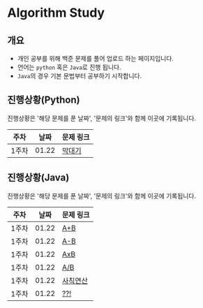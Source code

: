 # Algorithm Study

## 개요

* 개인 공부를 위해 백준 문제를 풀어 업로드 하는 페이지입니다. 
* 언어는 ```python``` 혹은 ```Java```로 진행 됩니다. 
*  ```Java```의 경우 기본 문법부터 공부하기 시작합니다. 



## 진행상황(Python)

진행상황은 '해당 문제를 푼 날짜', '문제의 링크'와 함께 이곳에 기록됩니다.


|주차|날짜|문제 링크|
|----|------|---|
|1주차|01.22|[막대기](https://www.acmicpc.net/problem/1094)

## 진행상황(Java)

진행상황은 '해당 문제를 푼 날짜', '문제의 링크'와 함께 이곳에 기록됩니다.


|주차|날짜|문제 링크|
|----|------|---|
|1주차|01.22|[A+B](https://www.acmicpc.net/problem/1000)
|1주차|01.22|[A-B](https://www.acmicpc.net/problem/1001)
|1주차|01.22|[AxB](https://www.acmicpc.net/problem/10998)
|1주차|01.22|[A/B](https://www.acmicpc.net/problem/1008)
|1주차|01.22|[사칙연산](https://www.acmicpc.net/problem/10869)
|1주차|01.22|[??!](https://www.acmicpc.net/problem/10926)

